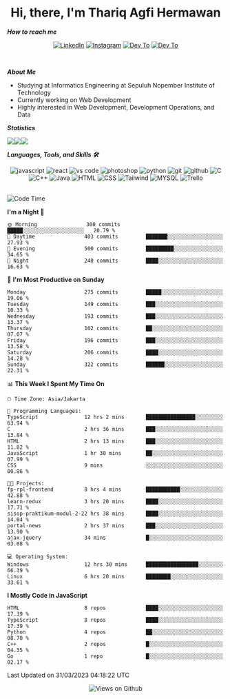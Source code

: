 <div align="center">
  <h1>Hi, there, I'm Thariq Agfi Hermawan</h1>
</div>


***How to reach me***
<p align='center'>
   <a href="https://www.linkedin.com/in/thariqagfihermawan" target="_blank"><img src="https://img.shields.io/badge/LinkedIn-0077B5?style=for-the-badge&logo=linkedin&logoColor=white" alt="LinkedIn"></a>
   <a href="https://www.instagram.com/thoriqagfi" target="_blank"><img src="https://img.shields.io/badge/Instagram-E4405F?style=for-the-badge&logo=instagram&logoColor=white" alt="Instagram"></a>
   <a href="https://medium.com/@thoriq.aghfi60" target="_blank"><img src="https://img.shields.io/badge/Medium-12100E?style=for-the-badge&logo=medium&logoColor=white" alt="Dev To"></a>
   <a href="https://linktr.ee/thoriqagfi" target="_blank"><img src="https://img.shields.io/badge/linktree-1de9b6?style=for-the-badge&logo=linktree&logoColor=white" alt="Dev To"></a>
</p>

<br>

***About Me***
- Studying at Informatics Engineering at Sepuluh Nopember Institute of Technology
- Currently working on Web Development
- Highly interested in Web Development, Development Operations, and Data

***Statistics***

<!-- [![GitHub Streak](http://github-readme-streak-stats.herokuapp.com?user=thoriqagfi&theme=dark)](https://git.io/streak-stats) -->

<div align="center">
  <div style="display: flex;">
    <img src="http://github-readme-streak-stats.herokuapp.com?user=thoriqagfi&theme=chartreuse-dark"/>
    <img src="https://github-readme-stats.vercel.app/api/top-langs/?username=thoriqagfi&layout=compact&&theme=chartreuse-dark&langs_count=8)](https://github.com/thoriqagfi"/>
    <img src="https://github-readme-stats.vercel.app/api?username=thoriqagfi&show_icons=true&theme=chartreuse-dark"/>
  </div>
</div>

<!-- [![Top Langs](https://github-readme-stats.vercel.app/api/top-langs/?username=thoriqagfi&layout=compact&&theme=chartreuse-dark&langs_count=8)](https://github.com/thoriqagfi)
< ![Agfi's GitHub stats](https://github-readme-stats.vercel.app/api?username=thoriqagfi&show_icons=true&theme=chartreuse-dark) -->

***Languages, Tools, and Skills 🛠***

  <div align="center">
    <img src="https://img.shields.io/badge/JavaScript-F7DF1E?style=for-the-badge&logo=javascript&logoColor=black" alt="javascript" />
    <img src="https://img.shields.io/badge/React-61DAFB?style=for-the-badge&logo=react&logoColor=black" alt="react" />
    <img src="https://img.shields.io/badge/vs%20code-007ACC?style=for-the-badge&logo=visual%20studio%20code&logoColor=white" alt="vs code" />
    <img src="https://img.shields.io/badge/adobe%20photoshop-31A8FF?style=for-the-badge&logo=adobe%20photoshop&logoColor=white" alt="photoshop" />
    <img src="https://img.shields.io/badge/python-3776AB?style=for-the-badge&logo=python&logoColor=white" alt="python" />
    <img src="https://img.shields.io/badge/Git-F05032?style=for-the-badge&logo=git&logoColor=white" alt="git" />
    <img src="https://img.shields.io/badge/GitHub-100000?style=for-the-badge&logo=github&logoColor=white" alt="github" />
    <img src="https://img.shields.io/badge/c-%2300599C.svg?style=for-the-badge&logo=c&logoColor=white" alt="C" />
    <img src="https://img.shields.io/badge/c++-%2300599C.svg?style=for-the-badge&logo=c%2B%2B&logoColor=white" alt="C++" />
    <img src="https://img.shields.io/badge/Java-ED8B00?style=for-the-badge&logo=java&logoColor=white" alt="Java"/>
    <img src="https://img.shields.io/badge/HTML5-E34F26?style=for-the-badge&logo=html5&logoColor=white" alt="HTML" />
    <img src="https://img.shields.io/badge/CSS-239120?&style=for-the-badge&logo=css3&logoColor=white" alt ="CSS" />
    <img src="https://img.shields.io/badge/tailwindcss-%2338B2AC.svg?style=for-the-badge&logo=tailwind-css&logoColor=white" alt="Tailwind" />
    <img src="https://img.shields.io/badge/MySQL-00000F?style=for-the-badge&logo=mysql&logoColor=white" alt="MYSQL" />
    <img src="https://img.shields.io/badge/Trello-%23026AA7.svg?style=for-the-badge&logo=Trello&logoColor=white" alt="Trello" />
  </div><br>

<!--START_SECTION:waka-->
![Code Time](http://img.shields.io/badge/Code%20Time-252%20hrs%202%20mins-blue)

**I'm a Night 🦉** 

```text
🌞 Morning                300 commits         █████░░░░░░░░░░░░░░░░░░░░   20.79 % 
🌆 Daytime                403 commits         ███████░░░░░░░░░░░░░░░░░░   27.93 % 
🌃 Evening                500 commits         █████████░░░░░░░░░░░░░░░░   34.65 % 
🌙 Night                  240 commits         ████░░░░░░░░░░░░░░░░░░░░░   16.63 % 
```
📅 **I'm Most Productive on Sunday** 

```text
Monday                   275 commits         █████░░░░░░░░░░░░░░░░░░░░   19.06 % 
Tuesday                  149 commits         ███░░░░░░░░░░░░░░░░░░░░░░   10.33 % 
Wednesday                193 commits         ███░░░░░░░░░░░░░░░░░░░░░░   13.37 % 
Thursday                 102 commits         ██░░░░░░░░░░░░░░░░░░░░░░░   07.07 % 
Friday                   196 commits         ███░░░░░░░░░░░░░░░░░░░░░░   13.58 % 
Saturday                 206 commits         ████░░░░░░░░░░░░░░░░░░░░░   14.28 % 
Sunday                   322 commits         ██████░░░░░░░░░░░░░░░░░░░   22.31 % 
```


📊 **This Week I Spent My Time On** 

```text
🕑︎ Time Zone: Asia/Jakarta

💬 Programming Languages: 
TypeScript               12 hrs 2 mins       ████████████████░░░░░░░░░   63.94 % 
C                        2 hrs 36 mins       ███░░░░░░░░░░░░░░░░░░░░░░   13.84 % 
HTML                     2 hrs 13 mins       ███░░░░░░░░░░░░░░░░░░░░░░   11.82 % 
JavaScript               1 hr 30 mins        ██░░░░░░░░░░░░░░░░░░░░░░░   07.99 % 
CSS                      9 mins              ░░░░░░░░░░░░░░░░░░░░░░░░░   00.86 % 

🐱‍💻 Projects: 
fp-rpl-frontend          8 hrs 4 mins        ███████████░░░░░░░░░░░░░░   42.88 % 
learn-redux              3 hrs 20 mins       ████░░░░░░░░░░░░░░░░░░░░░   17.71 % 
sisop-praktikum-modul-2-22 hrs 38 mins       ████░░░░░░░░░░░░░░░░░░░░░   14.04 % 
portal-news              2 hrs 37 mins       ███░░░░░░░░░░░░░░░░░░░░░░   13.90 % 
ajax-jquery              34 mins             █░░░░░░░░░░░░░░░░░░░░░░░░   03.08 % 

💻 Operating System: 
Windows                  12 hrs 30 mins      █████████████████░░░░░░░░   66.39 % 
Linux                    6 hrs 20 mins       ████████░░░░░░░░░░░░░░░░░   33.61 % 
```

**I Mostly Code in JavaScript** 

```text
HTML                     8 repos             ████░░░░░░░░░░░░░░░░░░░░░   17.39 % 
TypeScript               8 repos             ████░░░░░░░░░░░░░░░░░░░░░   17.39 % 
Python                   4 repos             ██░░░░░░░░░░░░░░░░░░░░░░░   08.70 % 
C++                      2 repos             █░░░░░░░░░░░░░░░░░░░░░░░░   04.35 % 
Go                       1 repo              █░░░░░░░░░░░░░░░░░░░░░░░░   02.17 % 
```




 Last Updated on 31/03/2023 04:18:22 UTC
<!--END_SECTION:waka-->

<div align="center">
<img src="https://komarev.com/ghpvc/?username=thoriqagfi&color=blue" alt="Views on Github" />
</div>